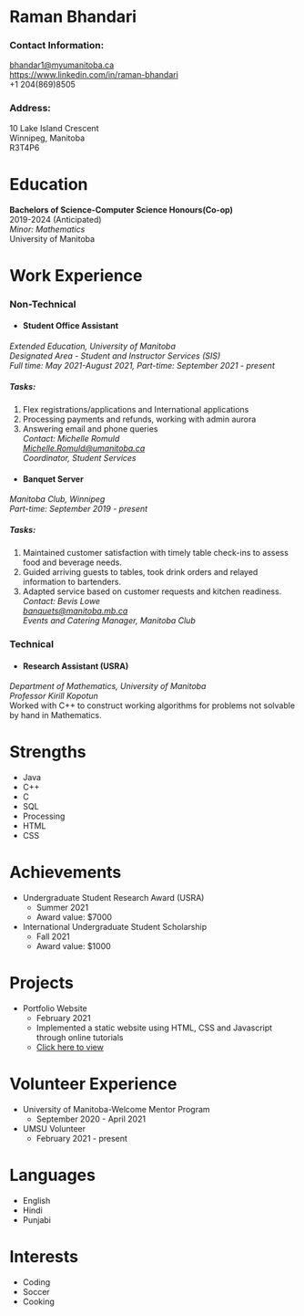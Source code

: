 # **Raman Bhandari**

### Contact Information:
bhandar1@myumanitoba.ca \
https://www.linkedin.com/in/raman-bhandari \
+1 204(869)8505

### Address:

10 Lake Island Crescent \
Winnipeg, Manitoba \
R3T4P6


# **Education**

**Bachelors of Science-Computer Science Honours(Co-op)** \
2019-2024 (Anticipated) \
*Minor: Mathematics* \
University of Manitoba


# **Work Experience**
### Non-Technical

* #### **Student Office Assistant** 
*Extended Education, University of Manitoba* \
*Designated Area - Student and Instructor Services (SIS)* \
*Full time: May 2021-August 2021, Part-time: September 2021 - present* 
##### **Tasks:**
  1. Flex registrations/applications and International applications 
  2. Processing payments and refunds, working with admin aurora 
  3. Answering email and phone queries \
*Contact: Michelle Romuld \
         Michelle.Romuld@umanitoba.ca \
         Coordinator, Student Services*

* #### **Banquet Server** 
*Manitoba Club, Winnipeg* \
*Part-time: September 2019 - present* 
##### **Tasks:**
  1. Maintained customer satisfaction with timely table check-ins to assess food and beverage needs.
  2. Guided arriving guests to tables, took drink orders and relayed information to bartenders.
  3. Adapted service based on customer requests and kitchen readiness. \
*Contact: Bevis Lowe \
         banquets@manitoba.mb.ca \
         Events and Catering Manager, Manitoba Club*

### Technical

* #### **Research Assistant (USRA)** 
*Department of Mathematics, University of Manitoba \
Professor Kirill Kopotun* \
Worked with C++ to construct working algorithms for problems not solvable by hand in Mathematics.

# **Strengths**
* Java
* C++
* C
* SQL
* Processing
* HTML
* CSS

# **Achievements**
* Undergraduate Student Research Award (USRA)
  * Summer 2021
  * Award value: $7000
* International Undergraduate Student Scholarship
  * Fall 2021
  * Award value: $1000
  
# **Projects**
* Portfolio Website
  * February 2021
  * Implemented a static website using HTML, CSS and Javascript through online tutorials
  * [Click here to view](http://home.cc.umanitoba.ca/~bhandar1/)
  
# **Volunteer Experience**
* University of Manitoba-Welcome Mentor Program
  * September 2020 - April 2021
* UMSU Volunteer
  * February 2021 - present



# **Languages**
* English
* Hindi
* Punjabi

# **Interests**
* Coding
* Soccer
* Cooking

